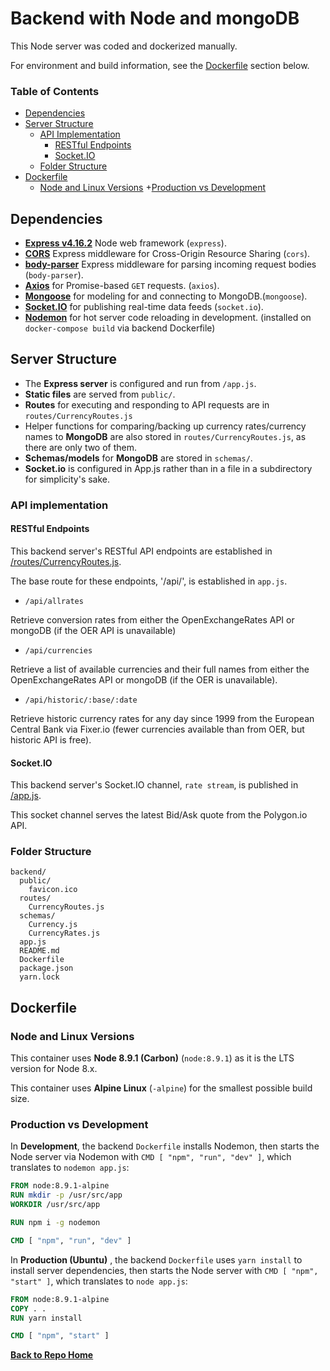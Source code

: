 # Backend with Node and mongoDB

This Node server was coded and dockerized manually.

For environment and build information, see the [Dockerfile](#dockerfile) section below.

### Table of Contents

+ [Dependencies](#dependencies)
+ [Server Structure](#app-structure)
  + [API Implementation](#api-implementation)
    + [RESTful Endpoints](#restful-endpoints)
    + [Socket.IO](#socket.io)
  + [Folder Structure](#folder-structure)
+ [Dockerfile](#dockerfile)
  + [Node and Linux Versions](#node-and-linux-versions)
  +[Production vs Development](#production-vs-development)


## Dependencies

+ [**Express v4.16.2**](https://github.com/expressjs/express) Node web framework (`express`).
 + [**CORS**](https://github.com/expressjs/cors) Express middleware for Cross-Origin Resource Sharing (`cors`).
 + [**body-parser**](https://github.com/expressjs/body-parser) Express middleware for parsing incoming request bodies (`body-parser`).
+ [**Axios**](https://github.com/axios/axios) for Promise-based `GET` requests. (`axios`).
+ [**Mongoose**](https://github.com/Automattic/mongoose) for modeling for and connecting to MongoDB.(`mongoose`).
+ [**Socket.IO**](https://github.com/socketio/socket.io) for publishing real-time data feeds (`socket.io`).
+ [**Nodemon**](https://github.com/remy/nodemon) for hot server code reloading in development. (installed on `docker-compose build` via backend Dockerfile)

## Server Structure

+ The **Express server** is configured and run from `/app.js`.
+ **Static files** are served from `public/`.
+ **Routes** for executing and responding to API requests are in `routes/CurrencyRoutes.js`
+ Helper functions for comparing/backing up currency rates/currency names to **MongoDB** are also stored in `routes/CurrencyRoutes.js`, as there are only two of them.
+ **Schemas/models** for **MongoDB** are stored in `schemas/`.
+ **Socket.io** is configured in App.js rather than in a file in a subdirectory for simplicity's sake.


### API implementation

#### RESTful Endpoints

This backend server's RESTful API endpoints are established in [/routes/CurrencyRoutes.js](https://github.com/njwest/AftershipExRateChallenge/tree/master/backend/routes/CurrencyRoutes.js).

The base route for these endpoints, '/api/', is established in `app.js`.

+ `/api/allrates`

Retrieve conversion rates from either the OpenExchangeRates API or mongoDB (if the OER API is unavailable)

+ `/api/currencies`

Retrieve a list of available currencies and their full names from either the OpenExchangeRates API or mongoDB (if the OER is unavailable).

+ `/api/historic/:base/:date`

Retrieve historic currency rates for any day since 1999 from the European Central Bank via Fixer.io (fewer currencies available than from OER, but historic API is free).

#### Socket.IO

This backend server's Socket.IO channel, `rate stream`, is published in  [/app.js](https://github.com/njwest/AftershipExRateChallenge/tree/master/backend/app.js).

This socket channel serves the latest Bid/Ask quote from the Polygon.io API.

### Folder Structure

```
backend/
  public/
    favicon.ico
  routes/
    CurrencyRoutes.js
  schemas/
    Currency.js
    CurrencyRates.js
  app.js
  README.md
  Dockerfile
  package.json
  yarn.lock
```

## Dockerfile

### Node and Linux Versions

This container uses **Node 8.9.1 (Carbon)** (`node:8.9.1`) as it is the LTS version for Node 8.x.

This container uses **Alpine Linux** (`-alpine`) for the smallest possible build size.

### Production vs Development

In **Development**, the backend `Dockerfile` installs Nodemon, then starts the Node server via Nodemon with `CMD [ "npm", "run", "dev" ]`, which translates to `nodemon app.js`:

```dockerfile
FROM node:8.9.1-alpine
RUN mkdir -p /usr/src/app
WORKDIR /usr/src/app

RUN npm i -g nodemon

CMD [ "npm", "run", "dev" ]
```

In **Production (Ubuntu)** , the backend `Dockerfile` uses `yarn install` to install server dependencies, then starts the Node server with `CMD [ "npm", "start" ]`, which translates to `node app.js`:

```dockerfile
FROM node:8.9.1-alpine
COPY . .
RUN yarn install

CMD [ "npm", "start" ]
```

[**Back to Repo Home**](https://github.com/njwest/AftershipExRateChallenge)
